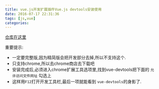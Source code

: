 ```yaml
---
title: vue.js开发扩展插件Vue.js devtools安装使用
date: 2016-07-17 22:31:36
tags: [js,vue]
categories:
---
```


[仓库在这里](https://github.com/vuejs/vue-devtools)

重要提示:
- 一定要完整版,因为精简版会把开发部分去掉,所以不支持这个.
- 只支持chrome,所以去chrome商店去下载吧
- 安装完成后,必须进入chrome扩展工具选项里,找到vue-devtools把下面的 `允许访问文件网址` 勾选上
- 这样用`F12`打开开发工具栏,最后一项就能看到 `vue-devtools`的身影了.

